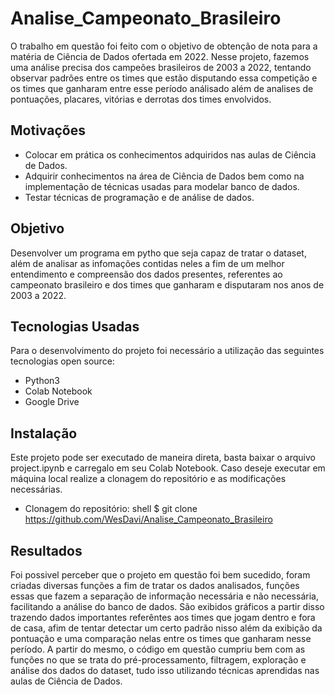 # Analise_Campeonato_Brasileiro
O trabalho em questão foi feito com o objetivo de obtenção de nota para a matéria de Ciência de Dados ofertada em 2022. Nesse projeto, fazemos uma análise precisa dos campeões brasileiros de 2003 a 2022, tentando observar padrões entre os times que estão disputando essa competição e os times que ganharam entre esse período análisado além de analises de pontuações, placares, vitórias e derrotas dos times envolvidos.

## Motivações

- Colocar em prática os conhecimentos adquiridos nas aulas de Ciência de Dados.
- Adquirir conhecimentos na área de Ciência de Dados bem como na implementação de técnicas usadas para modelar banco de dados.
- Testar técnicas de programação e de análise de dados.

## Objetivo

Desenvolver um programa em pytho que seja capaz de tratar o dataset, além de analisar as infomações contidas neles a fim de um melhor entendimento e compreensão dos dados presentes, referentes ao campeonato brasileiro e dos times que ganharam e disputaram nos anos de 2003 a 2022.

## Tecnologias Usadas

Para o desenvolvimento do projeto foi necessário a utilização das seguintes tecnologias open source:

- Python3
- Colab Notebook
- Google Drive

## Instalação

Este projeto pode ser executado de maneira direta, basta baixar o arquivo project.ipynb e carregalo em seu Colab Notebook.
Caso deseje executar em máquina local realize a clonagem do repositório e as modificações necessárias.

 - Clonagem do repositório:
shell
$ git clone https://github.com/WesDavi/Analise_Campeonato_Brasileiro


## Resultados

Foi possivel perceber que o projeto em questão foi bem sucedido, foram criadas diversas funções a fim de tratar os dados analisados, funções essas que fazem a separação de informação necessária e não necessária, facilitando a análise do banco de dados.
São exibidos gráficos a partir disso trazendo dados importantes referêntes aos times que jogam dentro e fora de casa, afim de tentar detectar um certo padrão nisso além da exibição da pontuação e uma comparação nelas entre os times que ganharam nesse período.
A partir do mesmo, o código em questão cumpriu bem com as funções no que se trata do pré-processamento, filtragem, exploração e análise dos dados do dataset, tudo isso utilizando técnicas aprendidas nas aulas de Ciência de Dados.
